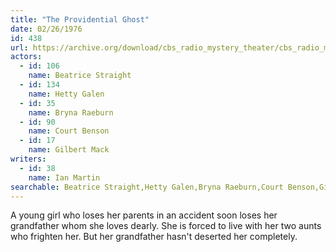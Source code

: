 ```yaml
---
title: "The Providential Ghost"
date: 02/26/1976
id: 438
url: https://archive.org/download/cbs_radio_mystery_theater/cbs_radio_mystery_theater-0401-0450.zip/cbs_radio_mystery_theater-0401-0450%2Fcbsrmt_0438_the_providential_ghost.mp3
actors:  
  - id: 106
    name: Beatrice Straight  
  - id: 134
    name: Hetty Galen  
  - id: 35
    name: Bryna Raeburn  
  - id: 90
    name: Court Benson  
  - id: 17
    name: Gilbert Mack
writers:  
  - id: 38
    name: Ian Martin
searchable: Beatrice Straight,Hetty Galen,Bryna Raeburn,Court Benson,Gilbert Mack Ian Martin
---
```

A young girl who loses her parents in an accident soon loses her grandfather whom she loves dearly. She is forced to live with her two aunts who frighten her. But her grandfather hasn't deserted her completely.